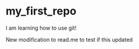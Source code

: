 # my_first_repo

I am learning how to use git!

New modification to read.me to test if this updated
